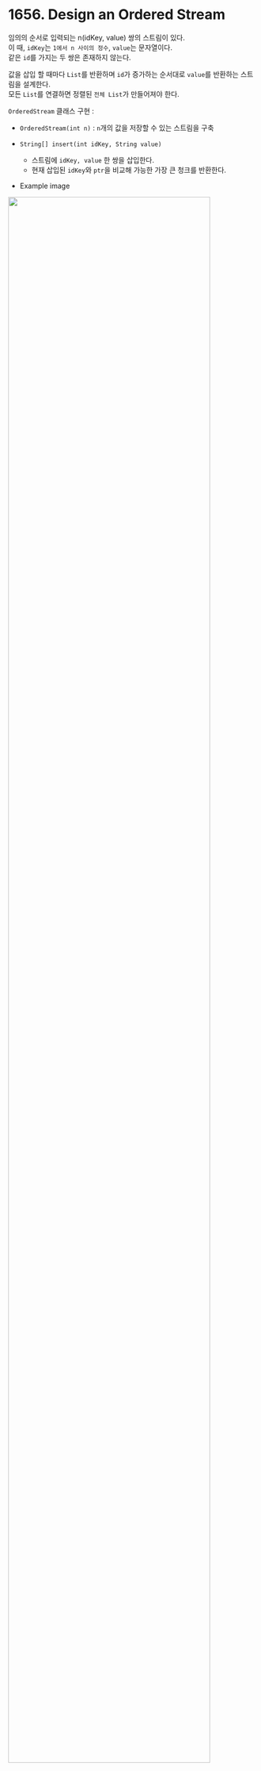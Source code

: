 # 1656. Design an Ordered Stream
임의의 순서로 입력되는 n(idKey, value) 쌍의 스트림이 있다.  
이 때, `idKey`는 `1에서 n 사이의 정수`, `value`는 문자열이다.  
같은 `id`를 가지는 두 쌍은 존재하지 않는다.

값을 삽입 할 때마다 `List`를 반환하며 `id`가 증가하는 순서대로 `value`를 반환하는 스트림을 설계한다.  
모든 `List`를 연결하면 정렬된 `전체 List`가 만들어져야 한다.

`OrderedStream` 클래스 구현 : 
   - `OrderedStream(int n)` : `n`개의 값을 저장할 수 있는 스트림을 구축
   - `String[] insert(int idKey, String value)`
     - 스트림에 `idKey, value` 한 쌍을 삽입한다.
     - 현재 삽입된 `idKey`와 `ptr`을 비교해 가능한 가장 큰 청크를 반환한다.


- Example image  
<img width="90%" src="https://assets.leetcode.com/uploads/2020/11/10/q1.gif"/>

### 입력제한
- 1 <= `n` <= 1000
- 1 <= `id` <= `n`
- `value.length() == 5`
- `value`는 오직 영소문자로 구성된다.
- `insert`의 각 호출 시 고유한 `id`를 가진다.
- 삽입을 위해서는 정확하게 `n`번의 호출이 수행된다.
### 풀이핵심
- 문제가 복잡하다 설명도 애매하고 예시 이미지를 보고 이해해서 해당 이미지를 첨부했다.
- 문제를 요약하면 아래와 같다.
  1. `n`개의 `value`를 저장하는 배열이 필요하다.
  2. 배열의 인덱스가 곧 `idKey`가 된다. `idKey`는 랜덤하게 주어진다. 
  3. 배열에는 포인터 `ptr`이 있고 포인터가 가리키는 위치에 `value`가 있어야 해당 값을 반환할 수 있다.
  4. 만약 다음 위치에도 `value`가 있다면 연속적으로 다음 값을 `List`에 저장해 반환하도록한다.
### 문제풀이
1. `String[] arr`를 선언하고 `ptr`을 생성해 `1`로 초기화한다.
   - `OrderedStream(int n)` 생성자를 만들어 저장공간 `n+1`의 `arr`를 생성한다.
   - `n+1`을 저장공간으로 하는 이유는 `index == idKey`로 사용 할 텐데 `idKey`가 `1`부터 시작하기 때문이다.
2. 반환할 목록을 저장할 `List<String> result`를 선언 및 생성한다.
3. 배열 `arr[idKey]`에 `value`를 저장한다.  
4. 만약 입력 받은 `idKey`와 `ptr`이 같지 않다면 `result`를 반환한다. 
5. `(4)`의 반대의 경우 아래와 같은 수행을 빈 `arr[i]`를 찾을 때까지 반복한다.
   - 입력 받은 `idKey(= arr index)` 부터 `value`가 저장된 다른 `arr[i]`까지 `result`에 요소를 저장한다.
   - 반복문이 종료됬다면 `result`를 반환한다.
### 문제출처
- [leetcode](https://leetcode.com/problems/design-an-ordered-stream/)
### 태그
`생성자` `ArrayList` 